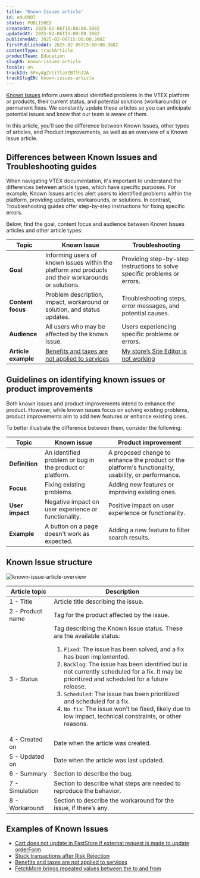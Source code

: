 ```yaml
---
title: 'Known Issues article'
id: edu0007
status: PUBLISHED
createdAt: 2025-02-06T15:00:00.388Z
updatedAt: 2025-02-06T15:00:00.388Z
publishedAt: 2025-02-06T15:00:00.388Z
firstPublishedAt: 2025-02-06T15:00:00.388Z
contentType: trackArticle
productTeam: Education
slugEN: known-issues-article
locale: en
trackId: 5PxyAgZrtiYlaYZBTlhJ2A
trackSlugEN: known-issues-article
---
```


[Known Issues](https://help.vtex.com/known-issues) inform users about identified problems in the VTEX platform or products, their current status, and potential solutions (workarounds) or permanent fixes. We constantly update these articles so you can anticipate potential issues and know that our team is aware of them.

In this article, you’ll see the difference between Known Issues, other types of articles, and Product Improvements, as well as an overview of a Known Issue article.

## Differences between Known Issues and Troubleshooting guides

When navigating VTEX documentation, it's important to understand the differences between article types, which have specific purposes. For example, Known Issues articles alert users to identified problems within the platform, providing updates, workarounds, or solutions. In contrast, Troubleshooting guides offer step-by-step instructions for fixing specific errors.

Below, find the goal, content focus and audience between Known Issues articles and other article types:

| **Topic** | **Known Issue** | **Troubleshooting** |
| --------- | --------------- | ------------------- |
| **Goal** | Informing users of known issues within the platform and products and their workarounds or solutions. | Providing step-by-step instructions to solve specific problems or errors. |
| **Content focus** | Problem description, impact, workaround or solution, and status updates. | Troubleshooting steps, error messages, and potential causes. |
| **Audience** | All users who may be affected by the known issue. | Users experiencing specific problems or errors. |
| **Article example** | [Benefits and taxes are not applied to services](https://help.vtex.com/known-issues/benefits-and-taxes-are-not-applied-to-services--4u12zyfc387daNQamFohA2) | [My store’s Site Editor is not working](https://help.vtex.com/tutorial/my-stores-site-editor-is-not-working--3A6Ois91zEZ8zpKJp1wsP2) |

## Guidelines on identifying known issues or product improvements

Both known issues and product improvements intend to enhance the product. However, while known issues focus on solving existing problems, product improvements aim to add new features or enhance existing ones.

To better illustrate the difference between them, consider the following:

| **Topic** | **Known issue** | **Product improvement** |
| --------- | --------------- | ----------------------- |
| **Definition** | An identified problem or bug in the product or platform. | A proposed change to enhance the product or the platform's functionality, usability, or performance. |
| **Focus** | Fixing existing problems. | Adding new features or improving existing ones. |
| **User impact** | Negative impact on user experience or functionality. | Positive impact on user experience or functionality. |
| **Example** | A button on a page doesn't work as expected. | Adding a new feature to filter search results. |

## Known Issue structure

![known-issue-article-overview](https://vtexhelp.vtexassets.com/assets/docs/src/known-issue-article-overview___e5746db32fe1bc696a82b4e1f4fff087.png)

| **Article topic** | **Description** |
| ----------------- | --------------- |
| 1 - Title | Article title describing the issue. |
| 2 - Product name | Tag for the product affected by the issue. |
| 3 - Status | Tag describing the Known Issue status. These are the available status: <ol><li>`Fixed`: The issue has been solved, and a fix has been implemented.</li><li>`Backlog`: The issue has been identified but is not currently scheduled for a fix. It may be prioritized and scheduled for a future release.</li><li>`Scheduled`: The issue has been prioritized and scheduled for a fix.</li><li>`No fix`: The issue won’t be fixed, likely due to low impact, technical constraints, or other reasons.</li></ol> |
| 4 - Created on | Date when the article was created. |
| 5 - Updated on | Date when the article was last updated. |
| 6 - Summary | Section to describe the bug. |
| 7 - Simulation | Section to describe what steps are needed to reproduce the behavior. |
| 8 - Workaround | Section to describe the workaround for the issue, if there’s any. |

## Examples of Known Issues

- [Cart does not update in FastStore if external request is made to update orderForm](https://help.vtex.com/known-issues/cart-does-not-update-in-faststore-if-external-request-is-made-to-update-orderform--7ef1GxxapbH2XKKf7HBuAM)
- [Stuck transactions after Risk Rejection](https://help.vtex.com/known-issues/stuck-transactions-after-risk-rejection--4LKwXp4P9IEkUh02vNZKiA)
- [Benefits and taxes are not applied to services](https://help.vtex.com/known-issues/benefits-and-taxes-are-not-applied-to-services--4u12zyfc387daNQamFohA2)
- [FetchMore brings repeated values between the to and from](https://help.vtex.com/known-issues/fetchmore-bringing-repeated-values-between-the-to-and-from--1Vx0YekKCDaf8t6hocU1iv)